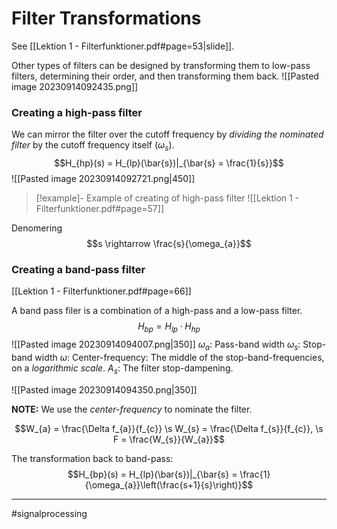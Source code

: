 # Filter Transformations
See [[Lektion 1 - Filterfunktioner.pdf#page=53|slide]].

Other types of filters can be designed by transforming them to low-pass filters, determining their order, and then transforming them back.
![[Pasted image 20230914092435.png]]

### Creating a high-pass filter
We can mirror the filter over the cutoff frequency by *dividing the nominated filter* by the cutoff frequency itself ($\omega_{s}$).
$$H_{hp}(s) = H_{lp}(\bar{s})|_{\bar{s} = \frac{1}{s}}$$
![[Pasted image 20230914092721.png|450]]

>[!example]- Example of creating of high-pass filter
>![[Lektion 1 - Filterfunktioner.pdf#page=57]]

Denomering
$$s \rightarrow \frac{s}{\omega_{a}}$$

### Creating a band-pass filter
[[Lektion 1 - Filterfunktioner.pdf#page=66]]

A band pass filer is a combination of a high-pass and a low-pass filter.
$$H_{bp} = H_{lp} \cdot H_{hp}$$
![[Pasted image 20230914094007.png|350]]
$\omega_{a}$: Pass-band width
$\omega_{s}$: Stop-band width
$\omega$: Center-frequency: The middle of the stop-band-frequencies, on a *logarithmic scale*.
$A_{s}$: The filter stop-dampening.

![[Pasted image 20230914094350.png|350]]

**NOTE:** We use the *center-frequency* to nominate the filter.

$$W_{a} = \frac{\Delta f_{a}}{f_{c}}  \s  W_{s} = \frac{\Delta f_{s}}{f_{c}}, \s F = \frac{W_{s}}{W_{a}}$$

The transformation back to band-pass:
$$H_{bp}(s) = H_{lp}(\bar{s})|_{\bar{s} = \frac{1}{\omega_{a}}\left(\frac{s+1}{s}\right)}$$




---
#signalprocessing